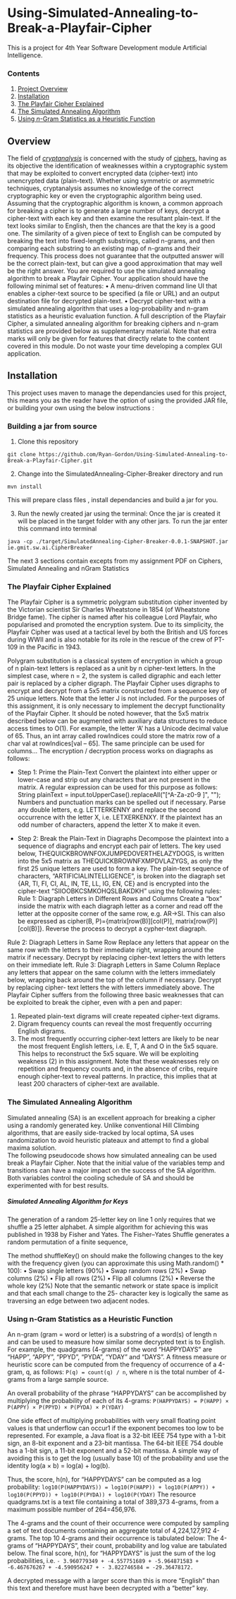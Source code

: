 # Using-Simulated-Annealing-to-Break-a-Playfair-Cipher
This is a project for 4th Year Software Development module Artificial Intelligence.

### Contents
1. [Project Overview](#overview)
2. [Installation](#installation)
3. [The Playfair Cipher Explained](#The-Playfair-Cipher-Explained)
4. [The Simulated Annealing Algorithm](#The-Simulated-Annealing-Algorithm)
5. [Using *n*-Gram Statistics as a Heuristic Function](#Using-n-Gram-Statistics-as-a-Heuristic-Function)

## Overview

The field of [*cryptanalysis*](https://en.wikipedia.org/wiki/Cryptanalysis) is concerned with the study of [ciphers](https://en.wikipedia.org/wiki/Cipher), having as its objective the identification of weaknesses within a cryptographic system that may be exploited to convert encrypted data (cipher-text) into unencrypted data (plain-text). Whether using symmetric or asymmetric techniques, cryptanalysis assumes no knowledge of the correct cryptographic key or even the cryptographic algorithm being used.
Assuming that the cryptographic algorithm is known, a common approach for breaking a cipher is to generate a large number of keys, decrypt a cipher-text with each key and then examine the resultant plain-text. If the text looks similar to English, then the chances are that the key is a good one. The similarity of a given piece of text to English can be computed by breaking the text into fixed-length substrings, called n-grams, and then comparing each substring to an existing map of n-grams and their frequency. This process does not guarantee that the outputted answer will be the correct plain-text, but can give a good approximation that may well be the right answer.
You are required to use the simulated annealing algorithm to break a Playfair Cipher. Your application should have the following minimal set of features:
• A menu-driven command line UI that enables a cipher-text source to be specified (a file or URL) and an output destination file for decrypted plain-text.
• Decrypt cipher-text with a simulated annealing algorithm that uses a log-probability and n-gram statistics as a heuristic evaluation function.
A full description of the Playfair Cipher, a simulated annealing algorithm for breaking ciphers and n-gram statistics are provided below as supplementary material. Note that extra marks will only be given for features that directly relate to the content covered in this module. Do not waste your time developing a complex GUI application.


## Installation 
This project uses maven to manage the dependancies used for this project, this means you as the reader have the option of using the provided JAR file, or building your own using the below instructions :
### Building a jar from source

1. Clone this repository
```
git clone https://github.com/Ryan-Gordon/Using-Simulated-Annealing-to-Break-a-Playfair-Cipher.git
```

2. Change into the SimulatedAnnealing-Cipher-Breaker directory and run 
```
mvn install 
```

This will prepare class files , install dependancies and build a jar for you. 


3. Run the newly created jar using the terminal: Once the jar is created it will be placed in the target folder with any other jars. To run the jar enter this command into terminal
```
java -cp ./target/SimulatedAnnealing-Cipher-Breaker-0.0.1-SNAPSHOT.jar ie.gmit.sw.ai.CipherBreaker
```
The next 3 sections contain excepts from my assignment PDF on Ciphers, Simulated Annealing and nGram Statistics 


### The Playfair Cipher Explained


The Playfair Cipher is a symmetric polygram substitution cipher invented by the Victorian scientist Sir Charles Wheatstone in 1854 (of Wheatstone Bridge fame). The cipher is named after his colleague Lord Playfair, who popularised and promoted the encryption system. Due to its simplicity, the Playfair Cipher was used at a tactical level by both the British and US forces during WWII and is also notable for its role in the rescue of the crew of PT-109 in the Pacific in 1943.  

Polygram substitution is a classical system of encryption in which a group of n plain-text letters is replaced as a unit by n cipher-text letters. In the simplest case, where n = 2, the system is called digraphic and each letter pair is replaced by a cipher digraph. The Playfair Cipher uses digraphs to encrypt and decrypt from a 5x5 matrix constructed from a sequence key of 25 unique letters. Note that the letter J is not included.
For the purposes of this assignment, it is only necessary to implement the decrypt functionality of the Playfair Cipher. It should be noted however, that the 5x5 matrix described below can be augmented with auxiliary data structures to reduce access times to O(1). For example, the letter ‘A’ has a Unicode decimal value of 65. Thus, an int array called rowIndices could store the matrix row of a char val at rowIndices[val – 65]. The same principle can be used for columns... The encryption / decryption process works on diagraphs as follows:

+ Step 1: Prime the Plain-Text
Convert the plaintext into either upper or lower-case and strip out any characters that are not present in the matrix. A regular expression can be used for this purpose as follows:
String plainText = input.toUpperCase().replaceAll("[^A-Za-z0-9 ]", "");
Numbers and punctuation marks can be spelled out if necessary. Parse any double letters, e.g. LETTERKENNY and replace the second occurrence with the letter X, i.e. LETXERKENXY. If the plaintext has an odd number of characters, append the letter X to make it even.  

+ Step 2: Break the Plain-Text in Diagraphs
Decompose the plaintext into a sequence of diagraphs and encrypt each pair of letters. The key used below, THEQUICKBROWNFOXJUMPEDOVERTHELAZYDOGS, is written into the 5x5 matrix as THEQUICKBROWNFXMPDVLAZYGS, as only the first 25 unique letters are used to form a key. The plain-text sequence of characters, “ARTIFICIALINTELLIGENCE”, is broken into the diagraph set {AR, TI, FI, CI, AL, IN, TE, LL, IG, EN, CE} and is encrypted into the cipher-text “SIIOOBKCSMKOHQSLBAKDKH” using the following rules:
Rule 1: Diagraph Letters in Different Rows and Columns
Create a “box” inside the matrix with each diagraph letter as a corner and read off the letter at the opposite corner of the same row, e.g. AR→SI. This can also be expressed as cipher(B, P)={matrix[row(B)][col(P)], matrix[row(P)][col(B)]}. Reverse the process to decrypt a cypher-text diagraph.
    
 Rule 2: Diagraph Letters in Same Row
Replace any letters that appear on the same row with the letters to their immediate right, wrapping around the matrix if necessary. Decrypt by replacing cipher-text letters the with letters on their immediate left.
Rule 3: Diagraph Letters in Same Column
Replace any letters that appear on the same column with the letters immediately below, wrapping back around the top of the column if necessary. Decrypt by replacing cipher- text letters the with letters immediately above.
The Playfair Cipher suffers from the following three basic weaknesses that can be exploited to break the cipher, even with a pen and paper:
1. Repeated plain-text digrams will create repeated cipher-text digrams.
2. Digram frequency counts can reveal the most frequently occurring English digrams.
3. The most frequently occurring cipher-text letters are likely to be near the most frequent
English letters, i.e. E, T, A and O in the 5x5 square. This helps to reconstruct the 5x5 square.
We will be exploiting weakness (2) in this assignment. Note that these weaknesses rely on repetition and frequency counts and, in the absence of cribs, require enough cipher-text to reveal patterns. In practice, this implies that at least 200 characters of cipher-text are available.

### The Simulated Annealing Algorithm
Simulated annealing (SA) is an excellent approach for breaking a cipher using a randomly generated key. Unlike conventional Hill Climbing algorithms, that are easily side-tracked by local optima, SA uses randomization to avoid heuristic plateaux and attempt to find a global maxima solution.  
The following pseudocode shows how simulated annealing can be used break a Playfair Cipher. Note that the initial value of the variables temp and transitions can have a major impact on the success of the SA algorithm. Both variables control the cooling schedule of SA and should be experimented with for best results.

##### Simulated Annealing Algorithm for Keys
The generation of a random 25-letter key on line 1 only requires that we shuffle a 25 letter alphabet. A simple algorithm for achieving this was published in 1938 by Fisher and Yates. The Fisher–Yates Shuffle generates a random permutation of a finite sequence, 

The method shuffleKey() on should make the following changes to the key with the frequency given (you can approximate this using Math.random() * 100):
• Swap single letters (90%)
• Swap random rows (2%)
• Swap columns (2%)
• Flip all rows (2%)
• Flip all columns (2%)
• Reverse the whole key (2%)
Note that the semantic network or state space is implicit and that each small change to the 25- character key is logically the same as traversing an edge between two adjacent nodes.

### Using n-Gram Statistics as a Heuristic Function
An n-gram (gram = word or letter) is a substring of a word(s) of length n and can be used to measure how similar some decrypted text is to English. For example, the quadgrams (4-grams) of the word “HAPPYDAYS” are “HAPP”, “APPY”, “PPYD”, “PYDA”, “YDAY” and “DAYS”. A fitness measure or heuristic score can be computed from the frequency of occurrence of a 4-gram, q, as follows: `P(q) = count(q) / n`, where n is the total number of 4- grams from a large sample source. 

An overall probability of the phrase “HAPPYDAYS” can be accomplished by multiplying the probability of each of its 4-grams:
`P(HAPPYDAYS) = P(HAPP) × P(APPY) × P(PPYD) × P(PYDA) × P(YDAY)`

One side effect of multiplying probabilities with very small floating point values is that underflow can occur1 if the exponent becomes too low to be represented. For example, a Java float is a 32-bit IEEE 754 type with a 1-bit sign, an 8-bit exponent and a 23-bit mantissa. The 64-bit IEEE 754 double has a 1-bit sign, a 11-bit exponent and a 52-bit mantissa. A simple way of avoiding this is to get the log (usually base 10) of the probability and use the identity log(a × b) = log(a) + log(b). 

Thus, the score, h(n), for “HAPPYDAYS” can be computed as a log probability:
`log10(P(HAPPYDAYS)) = log10(P(HAPP)) + log10(P(APPY)) + log10(P(PPYD)) + log10(P(PYDA)) + log10(P(YDAY)`
The resource quadgrams.txt is a text file containing a total of 389,373 4-grams, from a maximum possible number of 264=456,976. 

The 4-grams and the count of their occurrence were computed by sampling a set of text documents containing an aggregate total of 4,224,127,912 4-grams. The top 10 4-grams and their occurrence is tabulated below:
The 4-grams of “HAPPYDAYS”, their count, probability and log value are tabulated below.
The final score, h(n), for “HAPPYDAYS” is just the sum of the log probabilities, i.e. 
`- 3.960779349 + -4.557751689 + -5.964871583 + -6.467676267 + -4.590956247 + - 3.822746584 = -29.36478172. `

A decrypted message with a larger score than this is more “English” than this text and therefore must have been decrypted with a “better” key.